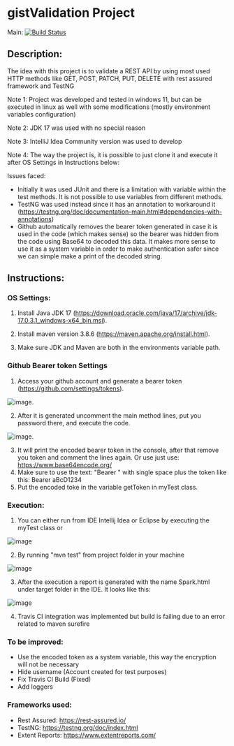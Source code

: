 # gistValidation Project

Main: [![Build Status](https://app.travis-ci.com/alexandrera/gistValidation.svg?branch=main)](https://app.travis-ci.com/alexandrera/gistValidation)

## Description:
The idea with this project is to validate a REST API by using most used HTTP methods like GET, POST, PATCH, PUT, DELETE with rest assured framework and TestNG

Note 1: Project was developed and tested in windows 11, but can be executed in linux as well with some modifications (mostly environment variables configuration)

Note 2: JDK 17 was used with no special reason

Note 3: IntelliJ Idea Community version was used to develop

Note 4: The way the project is, it is possible to just clone it and execute it after OS Settings in Instructions below:

Issues faced:
 - Initially it was used JUnit and there is a limitation with variable within the test methods. It is not possible to use variables from different methods.
 - TestNG was used instead since it has an annotation to workaround it (https://testng.org/doc/documentation-main.html#dependencies-with-annotations)
 - Github automatically removes the bearer token generated in case it is used in the code (which makes sense) so the bearer was hidden from the code using Base64 to decoded this data. It makes more sense to use it as a system variable in order to make authentication safer since we can simple make a print of the decoded string.
 
## Instructions:

### OS Settings:
 1. Install Java JDK 17 (https://download.oracle.com/java/17/archive/jdk-17.0.3.1_windows-x64_bin.msi).
 
 2. Install maven version 3.8.6 (https://maven.apache.org/install.html).
 
 3. Make sure JDK and Maven are both in the environments variable path.
 
### Github Bearer token Settings
 1. Access your github account and generate a bearer token (https://github.com/settings/tokens).
 
 ![image](https://user-images.githubusercontent.com/15263937/178337611-a4db0a45-ccc3-498d-96aa-4d24424bbac9.png).

 2. After it is generated uncomment the main method lines, put you password there, and execute the code. 
 
 ![image](https://user-images.githubusercontent.com/15263937/178337213-933b93ce-6f2d-428c-9c68-bac8b55862bb.png).
 
 3. It will print the encoded bearer token in the console, after that remove you token and comment the lines again. Or use just use: https://www.base64encode.org/
 4. Make sure to use the text: "Bearer " with single space plus the token like this: Bearer aBcD1234
 5. Put the encoded toke in the variable getToken in myTest class.
 
 ### Execution:
  1. You can either run from IDE Intellij Idea or Eclipse by executing the myTest class or
  
  ![image](https://user-images.githubusercontent.com/15263937/178339707-87bf3542-928c-427e-a94c-3a71d11f0f8a.png)

  2. By running "mvn test" from project folder in your machine
  
  ![image](https://user-images.githubusercontent.com/15263937/178339604-2bcdbe35-f0b2-4fdc-bd11-1a37b5437c64.png)
  
  3. After the execution a report is generated with the name Spark.html under target folder in the IDE. It looks like this:
  
  ![image](https://user-images.githubusercontent.com/15263937/178340061-51b11679-b324-4c00-a77e-408426ad2808.png)
  
  4. Travis CI integration was implemented but build is failing due to an error related to maven surefire
  
### To be improved:
 - Use the encoded token as a system variable, this way the encryption will not be necessary
 - Hide username (Account created for test purposes)
 - Fix Travis CI Build (Fixed)
 - Add loggers

### Frameworks used:
 - Rest Assured: https://rest-assured.io/
 - TestNG: https://testng.org/doc/index.html
 - Extent Reports: https://www.extentreports.com/
